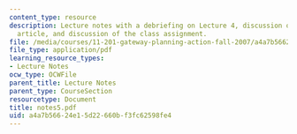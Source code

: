 ```yaml
---
content_type: resource
description: Lecture notes with a debriefing on Lecture 4, discussion of the Marcuse
  article, and discussion of the class assignment.
file: /media/courses/11-201-gateway-planning-action-fall-2007/a4a7b56624e15d22660bf3fc62598fe4_notes5.pdf
file_type: application/pdf
learning_resource_types:
- Lecture Notes
ocw_type: OCWFile
parent_title: Lecture Notes
parent_type: CourseSection
resourcetype: Document
title: notes5.pdf
uid: a4a7b566-24e1-5d22-660b-f3fc62598fe4
---
```

